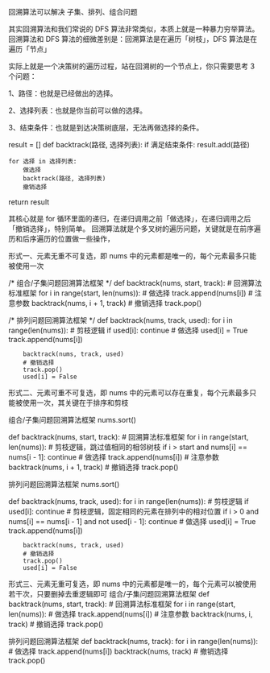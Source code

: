 回溯算法可以解决 子集、排列、组合问题 

其实回溯算法和我们常说的 DFS 算法非常类似，本质上就是一种暴力穷举算法。回溯算法和 DFS 算法的细微差别是：回溯算法是在遍历「树枝」，DFS 算法是在遍历「节点」

实际上就是一个决策树的遍历过程，站在回溯树的一个节点上，你只需要思考 3 个问题：

1、路径：也就是已经做出的选择。

2、选择列表：也就是你当前可以做的选择。

3、结束条件：也就是到达决策树底层，无法再做选择的条件。


result = []
def backtrack(路径, 选择列表):
    if 满足结束条件:
        result.add(路径)
        
    for 选择 in 选择列表:
        做选择
        backtrack(路径, 选择列表)
        撤销选择
    
return result

其核心就是 for 循环里面的递归，在递归调用之前「做选择」，在递归调用之后「撤销选择」，特别简单。
回溯算法就是个多叉树的遍历问题，关键就是在前序遍历和后序遍历的位置做一些操作，


形式一、元素无重不可复选，即 nums 中的元素都是唯一的，每个元素最多只能被使用一次

/* 组合/子集问题回溯算法框架 */
def backtrack(nums, start, track):
    # 回溯算法标准框架
    for i in range(start, len(nums)):
        # 做选择
        track.append(nums[i])
        # 注意参数
        backtrack(nums, i + 1, track)
        # 撤销选择
        track.pop()


/* 排列问题回溯算法框架 */
def backtrack(nums, track, used):
    for i in range(len(nums)):
        # 剪枝逻辑
        if used[i]:
            continue
        # 做选择
        used[i] = True
        track.append(nums[i])

        backtrack(nums, track, used)
        # 撤销选择
        track.pop()
        used[i] = False


形式二、元素可重不可复选，即 nums 中的元素可以存在重复，每个元素最多只能被使用一次，其关键在于排序和剪枝

组合/子集问题回溯算法框架
nums.sort()

def backtrack(nums, start, track):
    # 回溯算法标准框架
    for i in range(start, len(nums)):
        # 剪枝逻辑，跳过值相同的相邻树枝
        if i > start and nums[i] == nums[i - 1]:
            continue
        # 做选择
        track.append(nums[i])
        # 注意参数
        backtrack(nums, i + 1, track)
        # 撤销选择
        track.pop()


排列问题回溯算法框架
nums.sort()

def backtrack(nums, track, used):
    for i in range(len(nums)):
        # 剪枝逻辑
        if used[i]:
            continue
        # 剪枝逻辑，固定相同的元素在排列中的相对位置
        if i > 0 and nums[i] == nums[i - 1] and not used[i - 1]:
            continue
        # 做选择
        used[i] = True
        track.append(nums[i])

        backtrack(nums, track, used)
        # 撤销选择
        track.pop()
        used[i] = False


形式三、元素无重可复选，即 nums 中的元素都是唯一的，每个元素可以被使用若干次，只要删掉去重逻辑即可
组合/子集问题回溯算法框架
def backtrack(nums, start, track):
    # 回溯算法标准框架
    for i in range(start, len(nums)):
        # 做选择
        track.append(nums[i])
        # 注意参数
        backtrack(nums, i, track)
        # 撤销选择
        track.pop()


排列问题回溯算法框架
def backtrack(nums, track):
    for i in range(len(nums)):
        # 做选择
        track.append(nums[i])
        backtrack(nums, track)
        # 撤销选择
        track.pop()

